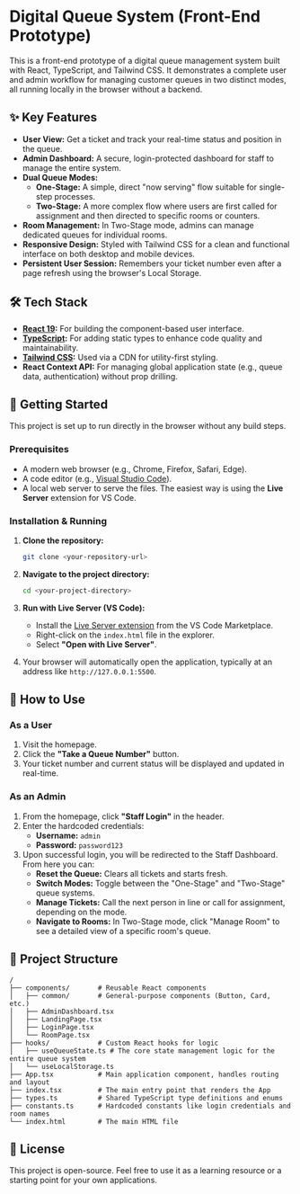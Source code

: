 # Digital Queue System (Front-End Prototype)

This is a front-end prototype of a digital queue management system built with React, TypeScript, and Tailwind CSS. It demonstrates a complete user and admin workflow for managing customer queues in two distinct modes, all running locally in the browser without a backend.

<!-- It's highly recommended to add a screenshot or GIF of the application in action! -->
<!-- ![Digital Queue System Screenshot](path/to/your/screenshot.png) -->

## ✨ Key Features

- **User View:** Get a ticket and track your real-time status and position in the queue.
- **Admin Dashboard:** A secure, login-protected dashboard for staff to manage the entire system.
- **Dual Queue Modes:**
  - **One-Stage:** A simple, direct "now serving" flow suitable for single-step processes.
  - **Two-Stage:** A more complex flow where users are first called for assignment and then directed to specific rooms or counters.
- **Room Management:** In Two-Stage mode, admins can manage dedicated queues for individual rooms.
- **Responsive Design:** Styled with Tailwind CSS for a clean and functional interface on both desktop and mobile devices.
- **Persistent User Session:** Remembers your ticket number even after a page refresh using the browser's Local Storage.

## 🛠️ Tech Stack

- **[React 19](https://react.dev/):** For building the component-based user interface.
- **[TypeScript](https://www.typescriptlang.org/):** For adding static types to enhance code quality and maintainability.
- **[Tailwind CSS](https://tailwindcss.com/):** Used via a CDN for utility-first styling.
- **React Context API:** For managing global application state (e.g., queue data, authentication) without prop drilling.

## 🚀 Getting Started

This project is set up to run directly in the browser without any build steps.

### Prerequisites

- A modern web browser (e.g., Chrome, Firefox, Safari, Edge).
- A code editor (e.g., [Visual Studio Code](https://code.visualstudio.com/)).
- A local web server to serve the files. The easiest way is using the **Live Server** extension for VS Code.

### Installation & Running

1. **Clone the repository:**
   ```bash
   git clone <your-repository-url>
   ```

2. **Navigate to the project directory:**
   ```bash
   cd <your-project-directory>
   ```

3. **Run with Live Server (VS Code):**
   - Install the [Live Server extension](https://marketplace.visualstudio.com/items?itemName=ritwickdey.LiveServer) from the VS Code Marketplace.
   - Right-click on the `index.html` file in the explorer.
   - Select **"Open with Live Server"**.

4. Your browser will automatically open the application, typically at an address like `http://127.0.0.1:5500`.

## 📖 How to Use

### As a User

1.  Visit the homepage.
2.  Click the **"Take a Queue Number"** button.
3.  Your ticket number and current status will be displayed and updated in real-time.

### As an Admin

1.  From the homepage, click **"Staff Login"** in the header.
2.  Enter the hardcoded credentials:
    - **Username:** `admin`
    - **Password:** `password123`
3.  Upon successful login, you will be redirected to the Staff Dashboard. From here you can:
    - **Reset the Queue:** Clears all tickets and starts fresh.
    - **Switch Modes:** Toggle between the "One-Stage" and "Two-Stage" queue systems.
    - **Manage Tickets:** Call the next person in line or call for assignment, depending on the mode.
    - **Navigate to Rooms:** In Two-Stage mode, click "Manage Room" to see a detailed view of a specific room's queue.

## 📁 Project Structure

```
/
├── components/       # Reusable React components
│   ├── common/       # General-purpose components (Button, Card, etc.)
│   ├── AdminDashboard.tsx
│   ├── LandingPage.tsx
│   ├── LoginPage.tsx
│   └── RoomPage.tsx
├── hooks/            # Custom React hooks for logic
│   ├── useQueueState.ts # The core state management logic for the entire queue system
│   └── useLocalStorage.ts
├── App.tsx           # Main application component, handles routing and layout
├── index.tsx         # The main entry point that renders the App
├── types.ts          # Shared TypeScript type definitions and enums
├── constants.ts      # Hardcoded constants like login credentials and room names
└── index.html        # The main HTML file
```

## 📄 License

This project is open-source. Feel free to use it as a learning resource or a starting point for your own applications.
